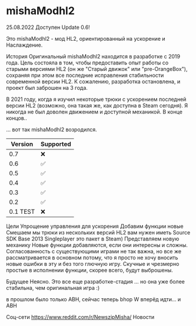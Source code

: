 # mishaModhl2 
25.08.2022 Доступен
Update 0.6!

Это mishaModhl2 - мод HL2, ориентированный на ускорение и Наслаждение.

История
Оригинальный mishaModhl2 находится в разработке с 2019 года. Цель состояла в том, чтобы предоставить опыт работы со старыми версиями HL2 (он же "Старый движок" или "pre-OrangeBox"), сохраняя при этом все последние исправления стабильности современной версии HL2. К сожалению, разработка остановлена, и проект был заброшен на 3 года.

В 2021 году, когда я изучил некоторые трюки с ускорением последней версии HL2 (возможно, она такая же, как доступна в Steam сегодня). Я никогда не был доволен движением и доступной механикой. В конце концов..

... вот так mishaModhl2 возродился.

| Version | Supported          |
| ------- | ------------------ |
| 0.7 | :x:                |
| 0.6 | :white_check_mark: |
| 0.5 | :white_check_mark: |
| 0.4 | :white_check_mark: |              
| 0.3 | :white_check_mark: |
| 0.2 | :white_check_mark: |
| 0.1 TEST | :x:           |

Цели
Упрощение управления для ускорения
Добавим функции новые
Смешаем мы трюки из нескольких версий HL2
вам нужен иметь Source SDK Base 2013 Singleplayer это пакет в Steam)
Представляем новую механику
Новые функции добавляются, если они интересны и сложны. Согласованность с существующими играми не так важна, но все же рассматривается в основном потому, что я просто не хочу вносить новые ошибки в эту и без того глючную игру. Скучные и чрезмерно простые в исполнении функции, скорее всего, будут выброшены.

Будущее
Неясно. Это все еще разработке-стадия ... но она уже более стабильна, чем оригинальная игра :)

в прошлом было только ABH, сейчас теперь bhop W вперёд идти... и ABH

Соц-сети
https://www.reddit.com/r/NewszipMisha/
Новости
